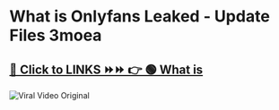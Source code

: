 
 # What is Onlyfans Leaked - Update Files 3moea

## <h2><a href="https://clipsfans.com/What_is&ref=git">🔗 Click to LINKS ⏩⏩ 👉 🟢 What is </a></h2>

<a href="https://clipsfans.com/What_is&ref=git" rel="nofollow" data-target="animated-image.originalLink"><img src="https://i.ibb.co.com/xMMVF88/686577567.gif" alt="Viral Video Original" style="max-width: 100%; display: inline-block;" data-target="animated-image.originalImage"></a>

